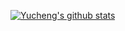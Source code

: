 <!-- ### Hi there 👋 -->

<!--
**wyc-ruiker/wyc-ruiker** is a ✨ _special_ ✨ repository because its `README.md` (this file) appears on your GitHub profile.

Here are some ideas to get you started:

- 🔭 I’m currently working on ...
- 🌱 I’m currently learning ...
- 👯 I’m looking to collaborate on ...
- 🤔 I’m looking for help with ...
- 💬 Ask me about ...
- 📫 How to reach me: ...
- 😄 Pronouns: ...
- ⚡ Fun fact: ...
-->

[![Yucheng's github stats](https://github-readme-stats.vercel.app/api?username=wyc-ruiker&show_icons=true&include_all_commits=true&&count_private=true)](https://github.com/anuraghazra/github-readme-stats)
